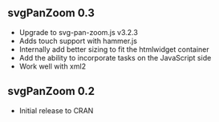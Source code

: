 svgPanZoom 0.3
------------------------------------------------------------------------

* Upgrade to svg-pan-zoom.js v3.2.3
* Adds touch support with hammer.js
* Internally add better sizing to fit the htmlwidget container
* Add the ability to incorporate tasks on the JavaScript side
* Work well with xml2

svgPanZoom 0.2
------------------------------------------------------------------------

* Initial release to CRAN
